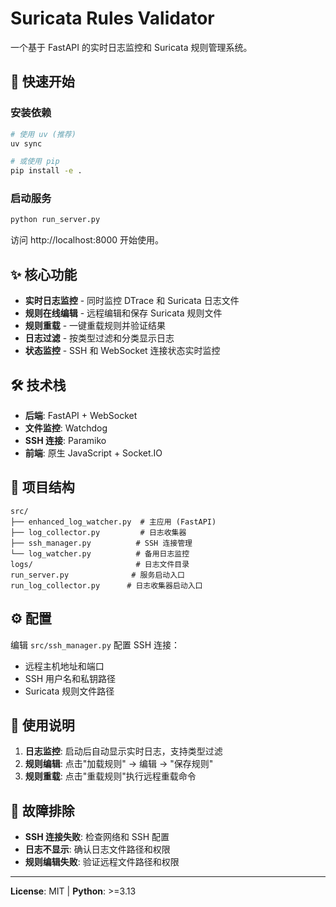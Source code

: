 # Suricata Rules Validator

一个基于 FastAPI 的实时日志监控和 Suricata 规则管理系统。

## 🚀 快速开始

### 安装依赖
```bash
# 使用 uv (推荐)
uv sync

# 或使用 pip
pip install -e .
```

### 启动服务
```bash
python run_server.py
```

访问 http://localhost:8000 开始使用。

## ✨ 核心功能

- **实时日志监控** - 同时监控 DTrace 和 Suricata 日志文件
- **规则在线编辑** - 远程编辑和保存 Suricata 规则文件
- **规则重载** - 一键重载规则并验证结果
- **日志过滤** - 按类型过滤和分类显示日志
- **状态监控** - SSH 和 WebSocket 连接状态实时监控

## 🛠️ 技术栈

- **后端**: FastAPI + WebSocket
- **文件监控**: Watchdog
- **SSH 连接**: Paramiko
- **前端**: 原生 JavaScript + Socket.IO

## 📁 项目结构

```
src/
├── enhanced_log_watcher.py  # 主应用 (FastAPI)
├── log_collector.py         # 日志收集器
├── ssh_manager.py          # SSH 连接管理
└── log_watcher.py          # 备用日志监控
logs/                       # 日志文件目录
run_server.py              # 服务启动入口
run_log_collector.py      # 日志收集器启动入口
```

## ⚙️ 配置

编辑 `src/ssh_manager.py` 配置 SSH 连接：
- 远程主机地址和端口
- SSH 用户名和私钥路径
- Suricata 规则文件路径

## 📝 使用说明

1. **日志监控**: 启动后自动显示实时日志，支持类型过滤
2. **规则编辑**: 点击"加载规则" → 编辑 → "保存规则"
3. **规则重载**: 点击"重载规则"执行远程重载命令

## 🔧 故障排除

- **SSH 连接失败**: 检查网络和 SSH 配置
- **日志不显示**: 确认日志文件路径和权限
- **规则编辑失败**: 验证远程文件路径和权限

---

**License**: MIT | **Python**: >=3.13 